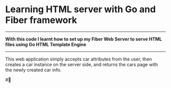 # Learning HTML server with Go and Fiber framework
----------
**With this code I learnt how to set up my Fiber Web Server to serve HTML files using Go HTML Template Engine**

----------
This web application simply accepts car attributes from the user, then creates a car instance on the server side, and returns the cars page with the newly created car info.

#🚗
